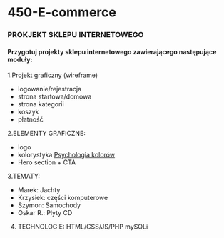 # 450-E-commerce

### PROKJEKT SKLEPU INTERNETOWEGO

#### Przygotuj projekty sklepu internetowego zawierającego następujące moduły:

1.Projekt graficzny (wireframe)
   
- logowanie/rejestracja
- strona startowa/domowa
- strona kategorii
- koszyk
- płatność

2.ELEMENTY GRAFICZNE:
   
- logo
- kolorystyka [Psychologia kolorów](https://fdc.org.pl/ciekawostki/psychologia-kolorow/#:~:text=W%20tym%20artykule%20zg%C5%82%C4%99bimy%20tajemnice%20psychologii%20kolor%C3%B3w%2C%20odkrywaj%C4%85c,sposoby%20na%20wykorzystanie%20ich%20mocy%20w%20codziennym%20%C5%BCyciu.)
- Hero section + CTA

3.TEMATY:

- Marek: Jachty
- Krzysiek: części komputerowe
- Szymon: Samochody
- Oskar R.: Płyty CD

4. TECHNOLOGIE:
HTML/CSS/JS/PHP
mySQLi


